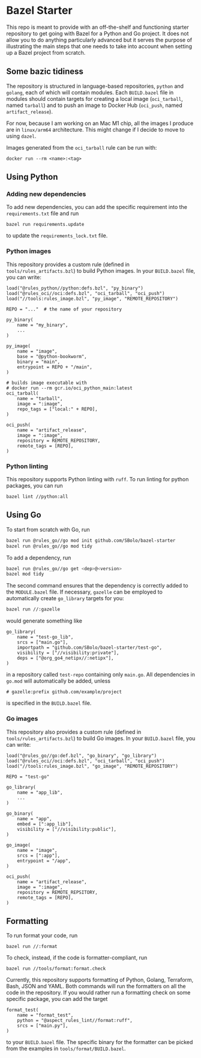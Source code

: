 # Bazel Starter

This repo is meant to provide with an off-the-shelf and functioning starter repository to get going with Bazel for a Python and Go project. It does not allow you to do anything particularly advanced but it serves the purpose of illustrating the main steps that one needs to take into account when setting up a Bazel project from scratch.

## Some bazic tidiness

The repository is structured in language-based repositories, `python` and `golang`, each of which will contain modules. Each `BUILD.bazel` file in modules should contain targets for creating a local image (`oci_tarball`, named `tarball`) and to push an image to Docker Hub (`oci_push`, named `artifact_release`).

For now, because I am working on an Mac M1 chip, all the images I produce are in `linux/arm64` architecture. This might change if I decide to move to using `dazel`.

Images generated from the `oci_tarball` rule can be run with:

```shell
docker run --rm <name>:<tag>
```

## Using Python

### Adding new dependencies

To add new dependencies, you can add the specific requirement into the `requirements.txt` file and run

```shell
bazel run requirements.update
```

to update the `requirements_lock.txt` file.

### Python images

This repository provides a custom rule (defined in `tools/rules_artifacts.bzl`) to build Python images. In your `BUILD.bazel` file, you can write:

```starlark
load("@rules_python//python:defs.bzl", "py_binary")
load("@rules_oci//oci:defs.bzl", "oci_tarball", "oci_push")
load("//tools:rules_image.bzl", "py_image", "REMOTE_REPOSITORY")

REPO = "..."  # the name of your repository

py_binary(
    name = "my_binary",
    ...
)

py_image(
    name = "image",
    base = "@python-bookworm",
    binary = "main",
    entrypoint = REPO + "/main",
)

# builds image executable with 
# docker run --rm gcr.io/oci_python_main:latest
oci_tarball(
    name = "tarball",
    image = ":image",
    repo_tags = ["local:" + REPO],
)

oci_push(
    name = "artifact_release",
    image = ":image",
    repository = REMOTE_REPOSITORY,
    remote_tags = [REPO],
)
```

### Python linting

This repository supports Python linting with `ruff`. To run linting for python packages, you can run

```starlark
bazel lint //python:all
```

## Using Go

To start from scratch with Go, run

```bash
bazel run @rules_go//go mod init github.com/SBolo/bazel-starter
bazel run @rules_go//go mod tidy
```

To add a dependency, run

```bash
bazel run @rules_go//go get <dep>@<version>
bazel mod tidy
```

The second command ensures that the dependency is correctly added to the `MODULE.bazel` file. If necessary, `gazelle` can be employed to automatically create `go_library` targets for you:

```bash
bazel run //:gazelle
```

would generate something like

```starlark
go_library(
    name = "test-go_lib",
    srcs = ["main.go"],
    importpath = "github.com/SBolo/bazel-starter/test-go",
    visibility = ["//visibility:private"],
    deps = ["@org_go4_netipx//:netipx"],
)
```

in a repository called `test-repo` containing only `main.go`. All dependencies in `go.mod` will automatically be added, unless

```starlark
# gazelle:prefix github.com/example/project
```

is specified in the `BUILD.bazel` file.

### Go images

This repository also provides a custom rule (defined in `tools/rules_artifacts.bzl`) to build Go images. In your `BUILD.bazel` file, you can write:

```starlark
load("@rules_go//go:def.bzl", "go_binary", "go_library")
load("@rules_oci//oci:defs.bzl", "oci_tarball", "oci_push")
load("//tools:rules_image.bzl", "go_image", "REMOTE_REPOSITORY")

REPO = "test-go"

go_library(
    name = "app_lib",
    ...
)

go_binary(
    name = "app",
    embed = [":app_lib"],
    visibility = ["//visibility:public"],
)

go_image(
    name = "image",
    srcs = [":app"],
    entrypoint = "/app",
)

oci_push(
    name = "artifact_release",
    image = ":image",
    repository = REMOTE_REPSITORY,
    remote_tags = [REPO],
)
```

## Formatting

To run format your code, run

```shell
bazel run //:format
```

To check, instead, if the code is formatter-compliant, run

```shell
bazel run //tools/format:format.check
```

Currently, this repository supports formatting of Python, Golang, Terraform, Bash, JSON and YAML. Both commands will run the formatters on all the code in the repository. If you would rather run a formatting check on some specific package, you can add the target

```starlark
format_test(
    name = "format_test",
    python = "@aspect_rules_lint//format:ruff",
    srcs = ["main.py"],
)
```

to your `BUILD.bazel` file. The specific binary for the formatter can be picked from the examples in `tools/format/BUILD.bazel`.
